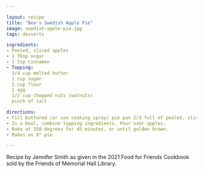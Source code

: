 ```yaml
---

layout: recipe
title: "Bea's Swedish Apple Pie"
image: swedish-apple-pie.jpg
tags: desserts

ingredients:
- Peeled, sliced apples
- 1 Tbsp sugar
- 1 tsp cinnamon
- Topping:
  3/4 cup melted butter
  1 cup sugar
  1 cup flour
  1 egg
  1/2 cup chopped nuts (walnuts)
  pinch of salt

directions:
- Fill buttered (or use cooking spray) pie pan 2/3 full of peeled, sliced apples. Sprinkle with sugar and cinnamon
- In a bowl, combine topping ingredients. Pour over apples.
- Bake at 350 degrees for 45 minutes, or until golden brown.
- Makes on 9" pie.

---
```


Recipe by Jennifer Smith as given in the 2021 Food for Friends Cookbook sold by the Friends of Memorial Hall Library.
